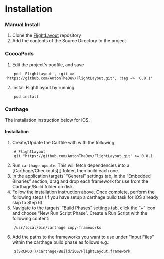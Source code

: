 # Installation

### Manual Install

1. Clone the [FlightLayout](git@github.com:AntonTheDev/FlightLayout.git) repository 
2. Add the contents of the Source Directory to the project

### CocoaPods

1. Edit the project's podfile, and save

```
    pod 'FlightLayout', :git => 'https://github.com/AntonTheDev/FlightLayout.git', :tag => '0.8.1'
```
2. Install FlightLayout by running

```
    pod install
```
    
### Carthage

The installation instruction below for iOS.

#### Installation

1. Create/Update the Cartfile with with the following
	
```
    # FlightLayout
    git "https://github.com/AntonTheDev/FlightLayout.git" >= 0.8.1

```

2. Run `carthage update`. This will fetch dependencies into a [Carthage/Checkouts][] folder, then build each one.
3. In the application targets’ “General” settings tab, in the “Embedded Binaries” section, drag and drop each framework for use from the Carthage/Build folder on disk.
4. Follow the installation instruction above. Once complete, perform the following steps
(If you have setup a carthage build task for iOS already skip to Step 6) 
5. Navigate to the targets’ “Build Phases” settings tab, click the “+” icon and choose “New Run Script Phase”. Create a Run Script with the following content:

```
    /usr/local/bin/carthage copy-frameworks
```
  	
6. Add the paths to the frameworks you want to use under “Input Files” within the carthage build phase as follows e.g.:

```
    $(SRCROOT)/Carthage/Build/iOS/FlightLayout.framework	
```
